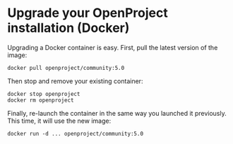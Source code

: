 # Upgrade your OpenProject installation (Docker)

Upgrading a Docker container is easy. First, pull the latest version of the image:

    docker pull openproject/community:5.0

Then stop and remove your existing container:

    docker stop openproject
    docker rm openproject

Finally, re-launch the container in the same way you launched it previously.
This time, it will use the new image:

    docker run -d ... openproject/community:5.0

